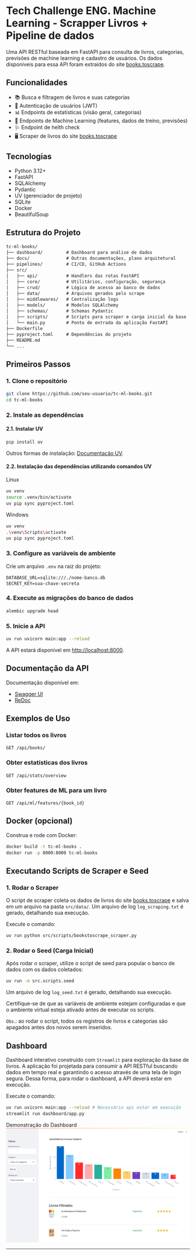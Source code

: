 # Tech Challenge ENG. Machine Learning - Scrapper Livros + Pipeline de dados

Uma API RESTful baseada em FastAPI para consulta de livros, categorias, previsões de machine learning e cadastro de usuários. Os dados disponíveis para essa API foram extraídos do site [books.toscrape](https://books.toscrape.com/).

## Funcionalidades

- 📚 Busca e filtragem de livros e suas categorias
- 👤 Autenticação de usuários (JWT)
- 📊 Endpoints de estatísticas (visão geral, categorias)
- 🤖 Endpoints de Machine Learning (features, dados de treino, previsões)
- 🩺 Endpoint de helth check
- 🖥️ Scraper de livros do site [books.toscrape](https://books.toscrape.com/)

## Tecnologias

- Python 3.12+
- FastAPI
- SQLAlchemy
- Pydantic
- UV (gerenciador de projeto)
- SQLite
- Docker
- BeautifulSoup

## Estrutura do Projeto

```
tc-ml-books/
├── dashboard/         # Dashboard para análise de dados
├── docs/              # Outras documentações, plano arquitetural
├── pipelines/         # CI/CD, GitHub Actions 
├── src/
│   ├── api/           # Handlers das rotas FastAPI
│   ├── core/          # Utilitários, configuração, segurança
│   ├── crud/          # Lógica de acesso ao banco de dados
│   ├── data/          # Arquivos gerados pelo scrape
│   ├── middlewares/   # Centralização logs
│   ├── models/        # Modelos SQLAlchemy
│   ├── schemas/       # Schemas Pydantic
│   ├── scripts/       # Scripts para scraper e carga inicial da base
│   └── main.py        # Ponto de entrada da aplicação FastAPI
├── Dockerfile
├── pyproject.toml     # Dependências do projeto
├── README.md
└── ...
```

## Primeiros Passos

### 1. Clone o repositório

```bash
git clone https://github.com/seu-usuario/tc-ml-books.git
cd tc-ml-books
```

### 2. Instale as dependências

#### 2.1. Instalar UV
```bash
pip install uv
```
Outros formas de instalação: [Documentação UV](https://docs.astral.sh/uv/getting-started/installation/).

#### 2.2. Instalação das dependências utilizando comandos UV
Linux
```bash
uv venv
source .venv/bin/activate
uv pip sync pyproject.toml
```
Windows
```bash
uv venv
.\venv\Scripts\activate
uv pip sync pyproject.toml
```

### 3. Configure as variáveis de ambiente

Crie um arquivo `.env` na raiz do projeto:

```
DATABASE_URL=sqlite:///./nome-banco.db
SECRET_KEY=sua-chave-secreta
```

### 4. Execute as migrações do banco de dados

```bash
alembic upgrade head
```

### 5. Inicie a API

```bash
uv run uvicorn main:app --reload
```

A API estará disponível em [http://localhost:8000](http://localhost:8000).

## Documentação da API

Documentação disponível em:

- [Swagger UI](http://localhost:8000/docs)
- [ReDoc](http://localhost:8000/redoc)

## Exemplos de Uso

### Listar todos os livros

```http
GET /api/books/
```

### Obter estatísticas dos livros

```http
GET /api/stats/overview
```

### Obter features de ML para um livro

```http
GET /api/ml/features/{book_id}
```

## Docker (opcional)

Construa e rode com Docker:

```bash
docker build -t tc-ml-books .
docker run -p 8000:8000 tc-ml-books
```

## Executando Scripts de Scraper e Seed

### 1. Rodar o Scraper

O script de scraper coleta os dados de livros do site [books.toscrape](https://books.toscrape.com/) e salva em um arquivo na pasta `src/data/`. Um arquivo de log `log_scraping.txt` é gerado, detalhando sua execução.

Execute o comando:

```bash
uv run python src/scripts/bookstoscrape_scraper.py
```

### 2. Rodar o Seed (Carga Inicial)

Após rodar o scraper, utilize o script de seed para popular o banco de dados com os dados coletados:

```bash
uv run -m src.scripts.seed
```
Um arquivo de log `log_seed.txt` é gerado, detalhando sua execução.

Certifique-se de que as variáveis de ambiente estejam configuradas e que o ambiente virtual esteja ativado antes de executar os scripts.

`Obs`.: ao rodar o script, todos os registros de livros e categorias são apagados antes dos novos serem inseridos.

## Dashboard
Dashboard interativo construído com `Streamlit` para exploração da base de livros. A aplicação foi projetada para consumir a API RESTful buscando dados em tempo real e garantindo o acesso através de uma tela de login segura. Dessa forma, para rodar o dashboard, a API deverá estar em execução.

Execute o comando:

```bash
uv run uvicorn main:app --reload # Necessário api estar em execução
streamlit run dashboard/app.py 
```
Demonstração do Dashboard
![Demonstração do Dashboard de Livros](./assets/dashboard.png)

---

